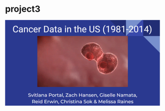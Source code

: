 # project3

[![Presentation Link](https://github.com/reiderwin/project3/blob/main/Resources/presentation_image_placeholder.png)](https://docs.google.com/presentation/d/1T9VS1c6-boq4IQaspmSfhmNFfRlykG0CqFMgfjUC9Hg/edit?usp=sharing )
